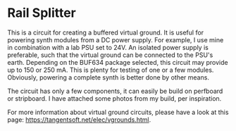 # Rail Splitter

This is a circuit for creating a buffered virtual ground. It is useful for powering synth modules from a DC power supply. For example, I use mine in combination with a lab PSU set to 24V. An isolated power supply is preferable, such that the virtual ground can be connected to the PSU's earth. Depending on the BUF634 package selected, this circuit may provide up to 150 or 250 mA. This is plenty for testing of one or a few modules. Obviously, powering a complete synth is better done by other means.

The circuit has only a few components, it can easily be build on perfboard or stripboard. I have attached some photos from my build, per inspiration. 

For more information about virtual ground circuits, please have a look at this page: https://tangentsoft.net/elec/vgrounds.html.

